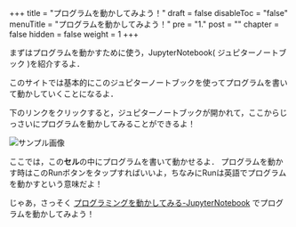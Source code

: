 +++
title =  "プログラムを動かしてみよう！"
draft = false
disableToc = "false"
menuTitle = "プログラムを動かしてみよう！"
pre = "1."
post = ""
chapter = false
hidden = false
weight = 1
+++

まずはプログラムを動かすために使う，JupyterNotebook( ジュピターノートブック )を紹介するよ．

このサイトでは基本的にこのジュピターノートブックを使ってプログラムを書いて動かしていくことになるよ．

下のリンクをクリックすると，ジュピターノートブックが開かれて，ここからじっさいにプログラムを動かしてみることができるよ！

![サンプル画像](https://www.smartprog.xyz/images/sample.JPG)

ここでは，この**セル**の中にプログラムを書いて動かせるよ．
プログラムを動かす時はこのRunボタンをタップすればいいよ，ちなみにRunは英語でプログラムを動かすという意味だよ！

じゃあ，さっそく
[プログラミングを動かしてみる-JupyterNotebook](https://mybinder.org/v2/gh/PlebsF/JupyterNotebook/master?filepath=note01.ipynb)
でプログラムを動かしてみよう！
